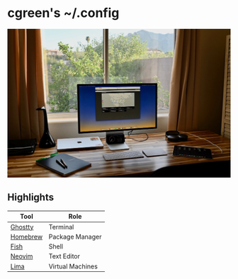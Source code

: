 # cgreen's ~/.config

![Workspace](workspace.jpeg)

## Highlights

| Tool                            | Role             |
| ------------------------------- | ---------------- |
| [Ghostty](https://ghostty.org/) | Terminal         |
| [Homebrew](https://brew.sh)     | Package Manager  |
| [Fish](https://fishshell.com)   | Shell            |
| [Neovim](https://neovim.io)     | Text Editor      |
| [Lima](https://lima-vm.io)      | Virtual Machines |
